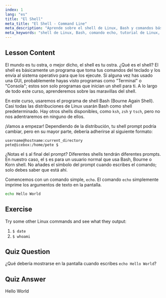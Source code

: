 ```yaml
---
index: 1
lang: "es"
title: "El Shell"
meta_title: "El Shell - Command Line"
meta_description: "Aprende sobre el shell de Linux, Bash y comandos básicos como 'echo'. Comprende los prompts del shell y comienza tu viaje en Linux con esta guía para principiantes."
meta_keywords: "shell de Linux, Bash, comando echo, tutorial de Linux, línea de comandos, Linux para principiantes, prompt del shell, guía de Linux"
---
```


## Lesson Content

El mundo es tu ostra, o mejor dicho, el shell es tu ostra. ¿Qué es el shell? El shell es básicamente un programa que toma tus comandos del teclado y los envía al sistema operativo para que los ejecute. Si alguna vez has usado una GUI, probablemente hayas visto programas como "Terminal" o "Consola"; estos son solo programas que inician un shell para ti. A lo largo de todo este curso, aprenderemos sobre las maravillas del shell.

En este curso, usaremos el programa de shell Bash (Bourne Again Shell). Casi todas las distribuciones de Linux usarán Bash como shell predeterminado. Hay otros shells disponibles, como `ksh`, `zsh` y `tsch`, pero no nos adentraremos en ninguno de ellos.

¡Vamos a empezar! Dependiendo de la distribución, tu shell prompt podría cambiar, pero en su mayor parte, debería adherirse al siguiente formato:

```plaintext
username@hostname:current_directory
pete@icebox:/home/pete $
```

¿Notas el `$` al final del prompt? Diferentes shells tendrán diferentes prompts. En nuestro caso, el `$` es para un usuario normal que usa Bash, Bourne o Korn shell. No añades el símbolo del prompt cuando escribes el comando; solo debes saber que está ahí.

Comencemos con un comando simple, `echo`. El comando `echo` simplemente imprime los argumentos de texto en la pantalla.

```bash
echo Hello World
```

## Exercise

Try some other Linux commands and see what they output:

1. `$ date`
2. `$ whoami`

## Quiz Question

¿Qué debería mostrarse en la pantalla cuando escribes `echo Hello World`?

## Quiz Answer

Hello World
